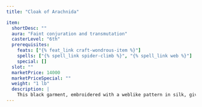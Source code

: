 ```yaml
---
title: "Cloak of Arachnida"

item:
  shortDesc: ""
  aura: "Faint conjuration and transmutation"
  casterLevel: "6th"
  prerequisites:
    feats: ["{% feat_link craft-wondrous-item %}"]
    spells: ["{% spell_link spider-climb %}", "{% spell_link web %}"]
    special: []
  slot: ""
  marketPrice: 14000
  marketPriceSpecial: ""
  weight: "1 lb"
  description: |
    This black garment, embroidered with a weblike pattern in silk, gives the wearer the ability to climb as if a {% spell_link spider-climb %} spell had been placed upon her. In addition, the cloak grants her immunity to entrapment by {% spell_link web %} spells or webs of any sort &ndash; she can actually move in webs at half her normal speed. Once per day, the wearer of this cloak can cast {% spell_link web %}. She also gains a +2 luck bonus on all Fortitude saves against poison from spiders.
---
```

